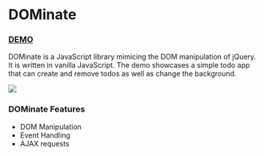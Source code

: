 <h1>DOMinate</h1>
<h3><a href="http://johnrudell.com/DOMinate/">DEMO</a></h3>

<p>DOMinate is a JavaScript library mimicing the DOM manipulation of jQuery. It is written in vanilla JavaScript. The demo showcases a simple todo app that can create and remove todos as well as change the background.</p>

<img src="http://res.cloudinary.com/rudell84/image/upload/v1516171152/DOMinate_kad9dw.png"></img>
<h3>DOMinate Features</h3>
<ul>
  <li>DOM Manipulation</li>
  <li>Event Handling</li>
  <li>AJAX requests</li>
</ul>
